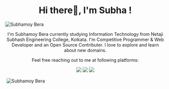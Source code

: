 
<h1 align="center">Hi there👋, I'm Subha </a>!</h1>
<p align="left"> <img src="https://komarev.com/ghpvc/?username=SubhamoyBera" alt="Subhamoy Bera" /> </p>
<div align="center">

I'm Subhamoy Bera currently studying Information Technology  from Netaji Subhash Engineering College, Kolkata. I'm Competitive Programmer & Web Developer and an Open Source Contributer. I love to explore and learn about new domains.
</div>

<p align="center">Feel free reaching out to me at following platforms:</p>
<p align="center">
  <a href="https://www.linkedin.com/in/subhamoy-bera-976500205/"><img src="https://img.shields.io/badge/LinkedIn-0077B5?style=for-the-badge&logo=linkedin&logoColor=white"></a> 
  <a href="https://twitter.com/subha__007"><img src="https://img.shields.io/badge/Twitter-1DA1F2?style=for-the-badge&logo=twitter&logoColor=white"></a>
  <a href="mailto:subhab693@gmail.com"><img src="https://img.shields.io/badge/mail-EA4335?style=for-the-badge&logo=gmail&logoColor=white"></a>
</p>
<p>&nbsp;<img align="center" src="https://github-readme-stats.vercel.app/api?username=SubhamoyBera&show_icons=true&locale=en" alt="Subhamoy Bera" /></p>
